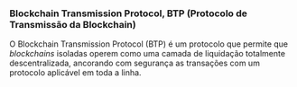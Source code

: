 ### Blockchain Transmission Protocol, BTP (Protocolo de Transmissão da Blockchain)

O Blockchain Transmission Protocol (BTP) é um protocolo que permite que _blockchains_ isoladas operem como uma camada de liquidação totalmente descentralizada, ancorando com segurança as transações com um protocolo aplicável em toda a linha.

